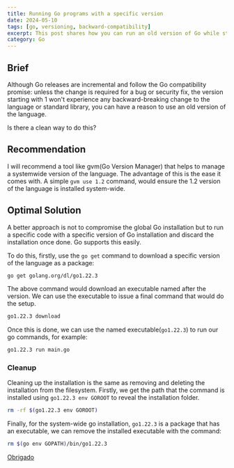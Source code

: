 ```yaml
---
title: Running Go programs with a specific version
date: 2024-05-10
tags: [go, versioning, backward-compatibility]
excerpt: This post shares how you can run an old version of Go while still having your machine's default Go - which is newer.
category: Go
---
```


## Brief

Although Go releases are incremental and follow the Go compatibility promise: unless the change is required for a bug or security fix, the version starting with 1 won't experience any backward-breaking change to the language or standard library, you can have a reason to use an old version of the language.

Is there a clean way to do this?

## Recommendation

I will recommend a tool like gvm(Go Version Manager) that helps to manage a systemwide version of the language. The advantage of this is the ease it comes with. A simple `gvm use 1.2` command, would ensure the 1.2 version of the language is installed system-wide.

## Optimal Solution

A better approach is not to compromise the global Go installation but to run a specific code with a specific version of Go installation and discard the installation once done. Go supports this easily.

To do this, firstly, use the `go get` command to download a specific version of the language as a package:

```bash
go get golang.org/dl/go1.22.3
```

The above command would download an executable named after the version. We can use the executable to issue a final command that would do the setup.

```bash
go1.22.3 download
```

Once this is done, we can use the named executable(`go1.22.3`) to run our go commands, for example:

```bash
go1.22.3 run main.go
```

### Cleanup

Cleaning up the installation is the same as removing and deleting the installation from the filesystem. Firstly, we get the path that the command is installed using `go1.22.3 env GOROOT` to reveal the installation folder.

```bash
rm -rf $(go1.22.3 env GOROOT)
```

Finally, for the system-wide go installation, `go1.22.3` is a package that has an executable, we can remove the installed executable with the command:

```bash
rm $(go env GOPATH)/bin/go1.22.3
```



[Obrigado](https://translate.google.com/?sl=auto&tl=en&text=Obrigado&op=translate)
